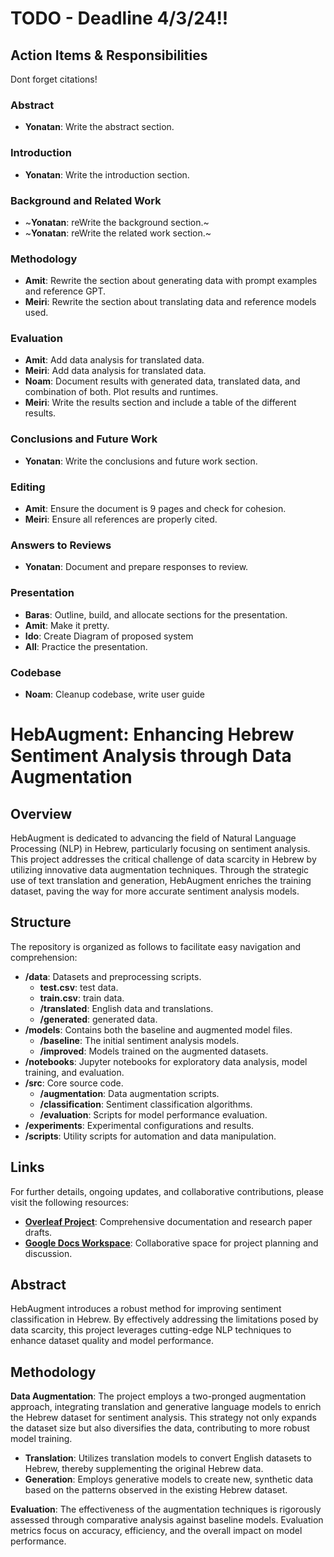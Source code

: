 # **TODO - Deadline 4/3/24!!** 
## Action Items & Responsibilities

Dont forget citations!

### Abstract
- **Yonatan**: Write the abstract section.

### Introduction
- **Yonatan**: Write the introduction section.

### Background and Related Work
- ~**Yonatan**: reWrite the background section.~
- ~**Yonatan**: reWrite the related work section.~


### Methodology
- **Amit**: Rewrite the section about generating data with prompt examples and reference GPT.
- **Meiri**: Rewrite the section about translating data and reference models used.

### Evaluation
- **Amit**: Add data analysis for translated data.
- **Meiri**: Add data analysis for translated data.
- **Noam**: Document results with generated data, translated data, and combination of both. Plot results and runtimes.
- **Meiri**: Write the results section and include a table of the different results.


### Conclusions and Future Work
- **Yonatan**: Write the conclusions and future work section.

### Editing
- **Amit**: Ensure the document is 9 pages and check for cohesion.
- **Meiri**: Ensure all references are properly cited.

### Answers to Reviews
- **Yonatan**: Document and prepare responses to review.

### Presentation
- **Baras**: Outline, build, and allocate sections for the presentation.
- **Amit**: Make it pretty.
- **Ido**: Create Diagram of proposed system
- **All**: Practice the presentation.

### Codebase
- **Noam**: Cleanup codebase, write user guide


# HebAugment: Enhancing Hebrew Sentiment Analysis through Data Augmentation

## Overview

HebAugment is dedicated to advancing the field of Natural Language Processing (NLP) in Hebrew, particularly focusing on sentiment analysis. This project addresses the critical challenge of data scarcity in Hebrew by utilizing innovative data augmentation techniques. Through the strategic use of text translation and generation, HebAugment enriches the training dataset, paving the way for more accurate sentiment analysis models.

## Structure

The repository is organized as follows to facilitate easy navigation and comprehension:

- **/data**: Datasets and preprocessing scripts.
  - **test.csv**: test data.
  - **train.csv**: train data.
  - **/translated**: English data and translations.
  - **/generated**: generated data.
- **/models**: Contains both the baseline and augmented model files.
  - **/baseline**: The initial sentiment analysis models.
  - **/improved**: Models trained on the augmented datasets.
- **/notebooks**: Jupyter notebooks for exploratory data analysis, model training, and evaluation.
- **/src**: Core source code.
  - **/augmentation**: Data augmentation scripts.
  - **/classification**: Sentiment classification algorithms.
  - **/evaluation**: Scripts for model performance evaluation.
- **/experiments**: Experimental configurations and results.
- **/scripts**: Utility scripts for automation and data manipulation.

## Links

For further details, ongoing updates, and collaborative contributions, please visit the following resources:

- **[Overleaf Project](https://www.overleaf.com/project/65bf3c41f13843b78eed4664)**: Comprehensive documentation and research paper drafts.
- **[Google Docs Workspace](https://docs.google.com/document/d/1DCoGTBqNclhy4I-kD9zNqRHxKJWtVFx1mvK6PzVACow/edit)**: Collaborative space for project planning and discussion.

## Abstract

HebAugment introduces a robust method for improving sentiment classification in Hebrew. By effectively addressing the limitations posed by data scarcity, this project leverages cutting-edge NLP techniques to enhance dataset quality and model performance.

## Methodology

**Data Augmentation**: The project employs a two-pronged augmentation approach, integrating translation and generative language models to enrich the Hebrew dataset for sentiment analysis. This strategy not only expands the dataset size but also diversifies the data, contributing to more robust model training.

- **Translation**: Utilizes translation models to convert English datasets to Hebrew, thereby supplementing the original Hebrew data.
- **Generation**: Employs generative models to create new, synthetic data based on the patterns observed in the existing Hebrew dataset.

**Evaluation**: The effectiveness of the augmentation techniques is rigorously assessed through comparative analysis against baseline models. Evaluation metrics focus on accuracy, efficiency, and the overall impact on model performance.

